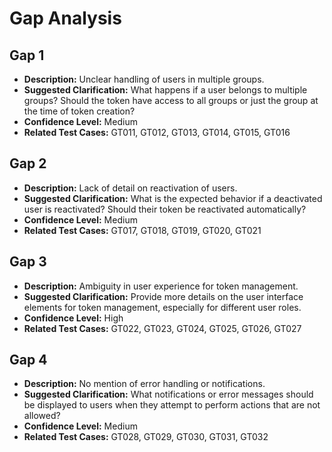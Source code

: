 # Gap Analysis

## Gap 1
- **Description:** Unclear handling of users in multiple groups.
- **Suggested Clarification:** What happens if a user belongs to multiple groups? Should the token have access to all groups or just the group at the time of token creation?
- **Confidence Level:** Medium
- **Related Test Cases:** GT011, GT012, GT013, GT014, GT015, GT016

## Gap 2
- **Description:** Lack of detail on reactivation of users.
- **Suggested Clarification:** What is the expected behavior if a deactivated user is reactivated? Should their token be reactivated automatically?
- **Confidence Level:** Medium
- **Related Test Cases:** GT017, GT018, GT019, GT020, GT021

## Gap 3
- **Description:** Ambiguity in user experience for token management.
- **Suggested Clarification:** Provide more details on the user interface elements for token management, especially for different user roles.
- **Confidence Level:** High
- **Related Test Cases:** GT022, GT023, GT024, GT025, GT026, GT027

## Gap 4
- **Description:** No mention of error handling or notifications.
- **Suggested Clarification:** What notifications or error messages should be displayed to users when they attempt to perform actions that are not allowed?
- **Confidence Level:** Medium
- **Related Test Cases:** GT028, GT029, GT030, GT031, GT032

